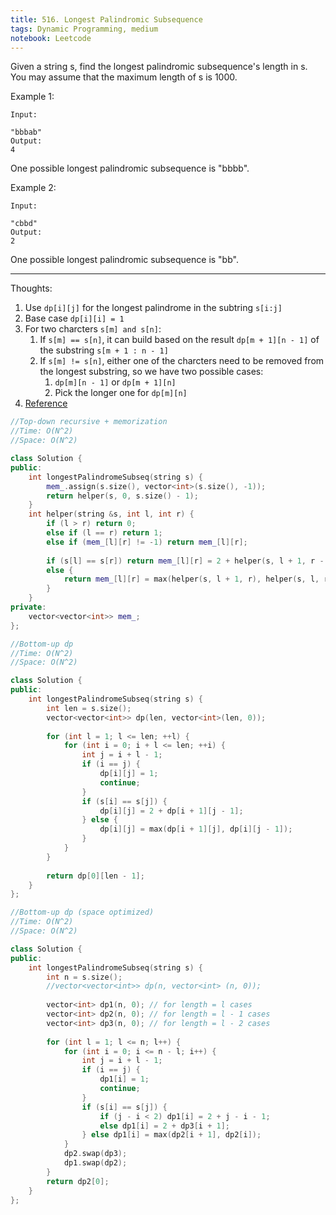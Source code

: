 ```yaml
---
title: 516. Longest Palindromic Subsequence
tags: Dynamic Programming, medium
notebook: Leetcode
---
```


Given a string s, find the longest palindromic subsequence's length in s. You may assume that the maximum length of s is 1000.

Example 1:
```
Input:

"bbbab"
Output:
4
```
One possible longest palindromic subsequence is "bbbb".

Example 2:
```
Input:

"cbbd"
Output:
2
```
One possible longest palindromic subsequence is "bb".

----------
Thoughts:
1. Use `dp[i][j]` for the longest palindrome in the subtring `s[i:j]`
2. Base case `dp[i][i] = 1`
3. For two charcters `s[m] and s[n]`:
   1. If `s[m] == s[n]`, it can build based on the result `dp[m + 1][n - 1]` of the substring `s[m + 1 : n - 1]`
   2. If `s[m] != s[n]`, either one of the charcters need to be removed from the longest substring, so we have two possible cases: 
      1. `dp[m][n - 1]` or `dp[m + 1][n]`
      2. Pick the longer one for `dp[m][n]`
4. [Reference](https://zxi.mytechroad.com/blog/dynamic-programming/leetcode-516-longest-palindromic-subsequence/)

```c++
//Top-down recursive + memorization 
//Time: O(N^2)
//Space: O(N^2)

class Solution {
public:
    int longestPalindromeSubseq(string s) {
        mem_.assign(s.size(), vector<int>(s.size(), -1));
        return helper(s, 0, s.size() - 1);
    }
    int helper(string &s, int l, int r) {
        if (l > r) return 0;
        else if (l == r) return 1;
        else if (mem_[l][r] != -1) return mem_[l][r];
        
        if (s[l] == s[r]) return mem_[l][r] = 2 + helper(s, l + 1, r - 1);
        else {
            return mem_[l][r] = max(helper(s, l + 1, r), helper(s, l, r - 1));
        }
    }
private:
    vector<vector<int>> mem_;
};
```

```c++
//Bottom-up dp
//Time: O(N^2)
//Space: O(N^2)

class Solution {
public:
    int longestPalindromeSubseq(string s) {
        int len = s.size();
        vector<vector<int>> dp(len, vector<int>(len, 0));
        
        for (int l = 1; l <= len; ++l) {
            for (int i = 0; i + l <= len; ++i) {
                int j = i + l - 1;
                if (i == j) {
                    dp[i][j] = 1;
                    continue;
                }
                if (s[i] == s[j]) {
                    dp[i][j] = 2 + dp[i + 1][j - 1];
                } else {
                    dp[i][j] = max(dp[i + 1][j], dp[i][j - 1]);
                }
            }
        }
        
        return dp[0][len - 1];
    }
};
```

```c++
//Bottom-up dp (space optimized)
//Time: O(N^2)
//Space: O(N^2)

class Solution {
public:
    int longestPalindromeSubseq(string s) {
        int n = s.size();
        //vector<vector<int>> dp(n, vector<int> (n, 0));
        
        vector<int> dp1(n, 0); // for length = l cases
        vector<int> dp2(n, 0); // for length = l - 1 cases
        vector<int> dp3(n, 0); // for length = l - 2 cases
        
        for (int l = 1; l <= n; l++) {
            for (int i = 0; i <= n - l; i++) {
                int j = i + l - 1;
                if (i == j) {
                    dp1[i] = 1;
                    continue;
                }
                if (s[i] == s[j]) {
                    if (j - i < 2) dp1[i] = 2 + j - i - 1;
                    else dp1[i] = 2 + dp3[i + 1];
                } else dp1[i] = max(dp2[i + 1], dp2[i]);
            } 
            dp2.swap(dp3);
            dp1.swap(dp2);
        }
        return dp2[0];
    }
};
```